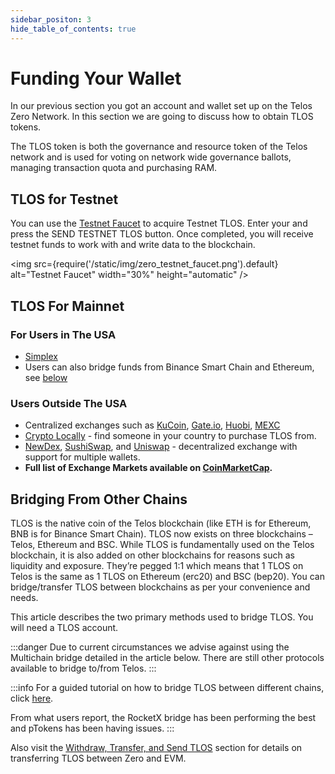 ```yaml
---
sidebar_positon: 3
hide_table_of_contents: true
---
```


# Funding Your Wallet

In our previous section you got an account and wallet set up on the Telos Zero Network. In this section we are going to discuss how to obtain TLOS tokens.

The TLOS token is both the governance and resource token of the Telos network and is used for voting on network wide governance ballots, managing transaction quota and purchasing RAM.


## TLOS for Testnet

You can use the [Testnet Faucet](https://app.telos.net/testnet/developers) to acquire Testnet TLOS. Enter your and press the SEND TESTNET TLOS button. Once completed, you will receive testnet funds to work with and write data to the blockchain.

<img
    src={require('/static/img/zero_testnet_faucet.png').default}
    alt="Testnet Faucet"
    width="30%"
    height="automatic"
/>

## TLOS For Mainnet

### For Users in The USA

- [Simplex](https://www.telos.net/news/simplex-comes-to-telos)
- Users can also bridge funds from Binance Smart Chain and Ethereum, see [below](#bridging-from-other-chains)

### Users Outside The USA

- Centralized exchanges such as [KuCoin](https://www.kucoin.com/trade/TLOS-USDT), [Gate.io](https://www.gate.io/fr/trade/TLOS\_USDT), [Huobi](https://www.huobi.com/en-us/trade/tlos_usdt?type=spot), [MEXC](https://www.mexc.com/exchange/TLOS_USDT)
- [Crypto Locally](https://cryptolocally.com/en/tlos/buy) - find someone in your country to purchase TLOS from.
- [NewDex](https://newdex.io/trade/eosio.token-tlos-eos), [SushiSwap](https://app.sushi.com/en/swap), and [Uniswap](https://app.uniswap.org/#/swap?use=V2?inputCurrency=ETH\&outputCurrency=0x7825e833d495f3d1c28872415a4aee339d26ac88) - decentralized exchange with support for multiple wallets.
- __Full list of Exchange Markets available on [CoinMarketCap](https://coinmarketcap.com/currencies/telos/markets/).__


## Bridging From Other Chains

TLOS is the native coin of the Telos blockchain (like ETH is for Ethereum, BNB is for Binance Smart Chain). TLOS now exists on three blockchains – Telos, Ethereum and BSC. While TLOS is fundamentally used on the Telos blockchain, it is also added on other blockchains for reasons such as liquidity and exposure. They’re pegged 1:1 which means that 1 TLOS on Telos is the same as 1 TLOS on Ethereum (erc20) and BSC (bep20). You can bridge/transfer TLOS between blockchains as per your convenience and needs.

This article describes the two primary methods used to bridge TLOS. You will need a TLOS account.

:::danger
Due to current circumstances we advise against using the Multichain bridge detailed in the article below. There are still other protocols available to bridge to/from Telos.
:::

:::info
For a guided tutorial on how to bridge TLOS between different chains, click [here](https://help.telos.net/en_US/getting-started/how-to-bridge-tlos-between-different-blockchains).

From what users report, the RocketX bridge has been performing the best and pTokens has been having issues.
:::

Also visit the [Withdraw, Transfer, and Send TLOS](./withdraw-transfer-and-send-tlos.md) section for details on transferring TLOS between Zero and EVM.
